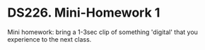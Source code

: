 # DS226. Mini-Homework 1

Mini homework: bring a 1-3sec clip of something 'digital' that you experience to the next class.
